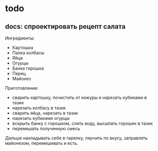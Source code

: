 ﻿# todo

## docs: спроектировать рецепт салата

Ингредиенты:

* Картошка
* Палка колбасы
* Яйца
* Огурцы
* Банка горошка
* Перец
* Майонез

Приготовление:

* сварить картошку, почистить от кожуры и нарезать кубиками в тазик
* нарезать колбасу в тазик
* сварить яйца, нарезать в тазик
* нарезать кубиками огурцы
* вскрыть банку с горошком, слить воду, высыпать горошек в тазик
* перемешать полученную смесь

Дальше накладывать себе в тарелку, перчить по вкусу, заправлять майонезом, перемешивать и есть.
